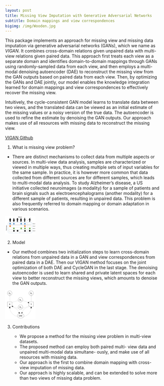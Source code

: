 ```yaml
---
layout: post
title: Missing View Imputation with Generative Adversarial Networks 
subtitle: Domain mappings and view correspondences 
bigimg: /img/Wooden.jpg
---
```




This package implements an approach for missing view and missing data imputation via generative adversarial networks (GANs), which we name as _VIGAN_. It combines cross-domain relations given unpaired data with multi-view relations given paired data. This approach first treats each view as a separate domain and identifies domain-to-domain mappings through GANs using randomly-sampled data from each view, and then employs a multi-modal denoising autoencoder (DAE) to reconstruct the missing view from the GAN outputs based on paired data from each view. Then, by optimizing the GANs and DAE jointly, our model enables the knowledge integration learned for domain mappings and view correspondences to effectively recover the missing view.  

Intuitively, the cycle-consistent GAN model learns to translate data between two views, and the translated data can be viewed as an initial estimate of the missing values or a noisy version of the true data. The autoencoder is used to refine the estimate by denoising the GAN outputs. Our approach makes use of all resources with missing data to reconstruct the missing view.

[VIGAN Github](https://github.com/chaoshangcs/VIGAN)

1. What is missing view problem?

* There are distinct mechanisms to collect data from multiple aspects or sources. In multi-view data analysis, samples are characterized or viewed in multiple ways, thus creating multiple sets of input variables for the same sample. In practice, it is however more common that data collected from different sources are for different samples, which leads to multi-modal data analysis. To study Alzheimer’s disease, a US initiative collected neuroimages (a modality) for a sample of patients and brain signals such as electroencephalograms (another modality) for a different sample of patients, resulting in unpaired data.  This problem is also frequently referred to domain mapping or domain adaptation in various scenarios. 

<img src="/img/view_miss.png" width="100">

2. Model

* Our method combines two initialization steps to learn cross-domain relations from unpaired data in a GAN and view correspondences from paired data in a DAE. Then our VIGAN method focuses on the joint optimization of both DAE and CycleGAN in the last stage. The denoising autoencoder is used to learn shared and private latent spaces for each view to better reconstruct the missing views, which amounts to denoise the GAN outputs.

<img src="/img/vigan_model.png" width="100">

3. Contributions
	
	* We propose a method for the missing view problem in multi-view datasets.
	* The proposed method can employ both paired multi- view data and unpaired multi-modal data simultane- ously, and make use of all resources with missing data.
	* Our approach is the first to combine domain mapping with cross-view imputation of missing data.
	* Our approach is highly scalable, and can be extended to solve more than two views of missing data problem.